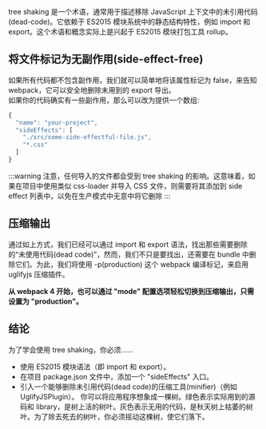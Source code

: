 tree shaking 是一个术语，通常用于描述移除 JavaScript 上下文中的未引用代码(dead-code)。它依赖于 ES2015 模块系统中的静态结构特性，例如 import 和 export。这个术语和概念实际上是兴起于 ES2015 模块打包工具 rollup。

## 将文件标记为无副作用(side-effect-free)

如果所有代码都不包含副作用，我们就可以简单地将该属性标记为 false，来告知 webpack，它可以安全地删除未用到的 export 导出。  
如果你的代码确实有一些副作用，那么可以改为提供一个数组:

```js
{
  "name": "your-project",
  "sideEffects": [
    "./src/some-side-effectful-file.js",
    "*.css"
  ]
}
```

:::warning
注意，任何导入的文件都会受到 tree shaking 的影响。这意味着，如果在项目中使用类似 css-loader 并导入 CSS 文件，则需要将其添加到 side effect 列表中，以免在生产模式中无意中将它删除
:::

## 压缩输出

通过如上方式，我们已经可以通过 import 和 export 语法，找出那些需要删除的“未使用代码(dead code)”，然而，我们不只是要找出，还需要在 bundle 中删除它们。为此，我们将使用 -p(production) 这个 webpack 编译标记，来启用 uglifyjs 压缩插件。

**从 webpack 4 开始，也可以通过 "mode" 配置选项轻松切换到压缩输出，只需设置为 "production"。**

## 结论

为了学会使用 tree shaking，你必须……

- 使用 ES2015 模块语法（即 import 和 export）。
- 在项目 package.json 文件中，添加一个 "sideEffects" 入口。
- 引入一个能够删除未引用代码(dead code)的压缩工具(minifier)（例如 UglifyJSPlugin）。
  你可以将应用程序想象成一棵树。绿色表示实际用到的源码和 library，是树上活的树叶。灰色表示无用的代码，是秋天树上枯萎的树叶。为了除去死去的树叶，你必须摇动这棵树，使它们落下。
